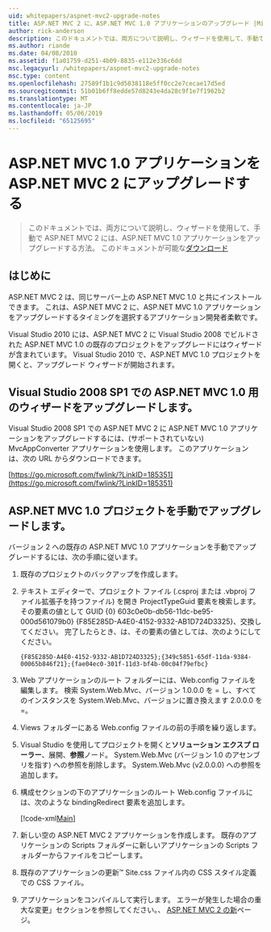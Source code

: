 ```yaml
---
uid: whitepapers/aspnet-mvc2-upgrade-notes
title: ASP.NET MVC 2 に、ASP.NET MVC 1.0 アプリケーションのアップグレード |Microsoft Docs
author: rick-anderson
description: このドキュメントでは、両方について説明し、ウィザードを使用して、手動で ASP.NET MVC 2 には、ASP.NET MVC 1.0 アプリケーションをアップグレードする方法。 このドキュメントは、d もしています.
ms.author: riande
ms.date: 04/08/2010
ms.assetid: f1a01759-d251-4b09-8835-e112e336c6dd
msc.legacyurl: /whitepapers/aspnet-mvc2-upgrade-notes
msc.type: content
ms.openlocfilehash: 27589f1b1c9d5038118e5ff0cc2e7cecae17d5ed
ms.sourcegitcommit: 51b01b6ff8edde57d8243e4da28c9f1e7f1962b2
ms.translationtype: MT
ms.contentlocale: ja-JP
ms.lasthandoff: 05/06/2019
ms.locfileid: "65125695"
---
```

# <a name="upgrading-an-aspnet-mvc-10-application-to-aspnet-mvc-2"></a>ASP.NET MVC 1.0 アプリケーションを ASP.NET MVC 2 にアップグレードする

> このドキュメントでは、両方について説明し、ウィザードを使用して、手動で ASP.NET MVC 2 には、ASP.NET MVC 1.0 アプリケーションをアップグレードする方法。 このドキュメントが可能な[ダウンロード](https://download.microsoft.com/download/F/1/6/F16F9AF9-8EF4-4845-BC97-639791D5699C/MVC2-Upgrade-Notes.pdf)

## <a name="introduction"></a>はじめに

ASP.NET MVC 2 は、同じサーバー上の ASP.NET MVC 1.0 と共にインストールできます。 これは、ASP.NET MVC 2 に、ASP.NET MVC 1.0 アプリケーションをアップグレードするタイミングを選択するアプリケーション開発者柔軟です。

Visual Studio 2010 には、ASP.NET MVC 2 に Visual Studio 2008 でビルドされた ASP.NET MVC 1.0 の既存のプロジェクトをアップグレードにはウィザードが含まれています。 Visual Studio 2010 で、ASP.NET MVC 1.0 プロジェクトを開くと、アップグレード ウィザードが開始されます。

## <a name="upgrade-wizard-for-aspnet-mvc-10-on-visual-studio-2008-sp1"></a>Visual Studio 2008 SP1 での ASP.NET MVC 1.0 用のウィザードをアップグレードします。

Visual Studio 2008 SP1 での ASP.NET MVC 2 に ASP.NET MVC 1.0 アプリケーションをアップグレードするには、(サポートされていない) MvcAppConverter アプリケーションを使用します。 このアプリケーションは、次の URL からダウンロードできます。

[https://go.microsoft.com/fwlink/?LinkID=185351](https://go.microsoft.com/fwlink/?LinkID=185351)

## <a name="manually-upgrading-an-aspnet-mvc-10-project"></a>ASP.NET MVC 1.0 プロジェクトを手動でアップグレードします。

バージョン 2 への既存の ASP.NET MVC 1.0 アプリケーションを手動でアップグレードするには、次の手順に従います。

1. 既存のプロジェクトのバックアップを作成します。
2. テキスト エディターで、プロジェクト ファイル (.csproj または .vbproj ファイル拡張子を持つファイル) を開き ProjectTypeGuid 要素を検索します。 その要素の値として GUID {0} 603c0e0b-db56-11dc-be95-000d561079b0} {F85E285D-A4E0-4152-9332-AB1D724D3325}、交換してください。 完了したらとき、は、その要素の値としては、次のようにしてください。 

    `{F85E285D-A4E0-4152-9332-AB1D724D3325};{349c5851-65df-11da-9384-00065b846f21};{fae04ec0-301f-11d3-bf4b-00c04f79efbc}`
3. Web アプリケーションのルート フォルダーには、Web.config ファイルを編集します。 検索 System.Web.Mvc、バージョン 1.0.0.0 を = し、すべてのインスタンスを System.Web.Mvc、バージョンに置き換えます 2.0.0.0 を =。
4. Views フォルダーにある Web.config ファイルの前の手順を繰り返します。
5. Visual Studio を使用してプロジェクトを開くと**ソリューション エクスプ ローラー**、展開、**参照**ノード。 System.Web.Mvc (バージョン 1.0 のアセンブリを指す) への参照を削除します。 System.Web.Mvc (v2.0.0.0) への参照を追加します。
6. 構成セクションの下のアプリケーションのルート Web.config ファイルには、次のような bindingRedirect 要素を追加します。   

    [!code-xml[Main](aspnet-mvc2-upgrade-notes/samples/sample1.xml)]
7. 新しい空の ASP.NET MVC 2 アプリケーションを作成します。 既存のアプリケーションの Scripts フォルダーに新しいアプリケーションの Scripts フォルダーからファイルをコピーします。
8. 既存のアプリケーションの更新™ Site.css ファイル内の CSS スタイル定義での CSS ファイル。
9. アプリケーションをコンパイルして実行します。 エラーが発生した場合の重大な変更」セクションを参照してください。、 [ASP.NET MVC 2 の新](https://go.microsoft.com/fwlink/?LinkID=185038)ページ。
